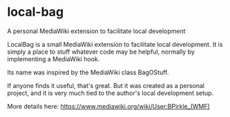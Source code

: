 # local-bag
A personal MediaWiki extension to facilitate local development

LocalBag is a small MediaWiki extension to facilitate local development.
It is simply a place to stuff whatever code may be helpful, normally by
implementing a MediaWiki hook.

Its name was inspired by the MediaWiki class BagOStuff.

If anyone finds it useful, that's great.  But it was created as a personal
project, and it is very much tied to the author's local development setup.

More details here: https://www.mediawiki.org/wiki/User:BPirkle_(WMF)
